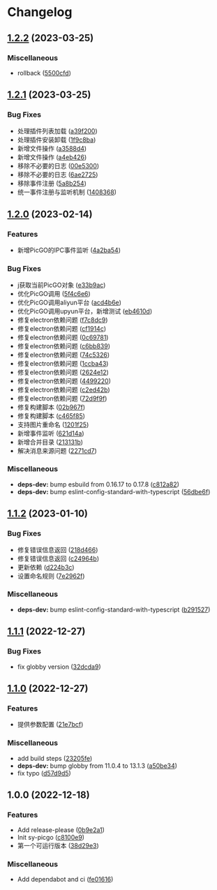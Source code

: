 # Changelog

## [1.2.2](https://github.com/terwer/sy-picgo/compare/v1.2.1...v1.2.2) (2023-03-25)


### Miscellaneous

* rollback ([5500cfd](https://github.com/terwer/sy-picgo/commit/5500cfd5195af6bcd896035a0b5e0c997c28a026))

## [1.2.1](https://github.com/terwer/sy-picgo/compare/v1.2.0...v1.2.1) (2023-03-25)


### Bug Fixes

* 处理插件列表加载 ([a39f200](https://github.com/terwer/sy-picgo/commit/a39f20030fe6d4c511cf4915a0e6828134d8ad70))
* 处理插件安装卸载 ([1f9c8ba](https://github.com/terwer/sy-picgo/commit/1f9c8ba573b62655c2466e69673e6ed7a308f748))
* 新增文件操作 ([a3588d4](https://github.com/terwer/sy-picgo/commit/a3588d479e1c9229808ea549479e50c29eed305e))
* 新增文件操作 ([a4eb426](https://github.com/terwer/sy-picgo/commit/a4eb42652cf4a69d0377d8229bc76a7e3bd796c0))
* 移除不必要的日志 ([00e5300](https://github.com/terwer/sy-picgo/commit/00e5300987f58b39ac945da7f15d277a7b7a4c25))
* 移除不必要的日志 ([6ae2725](https://github.com/terwer/sy-picgo/commit/6ae27250241622f54cea340aa5e202c53a9610b6))
* 移除事件注册 ([5a8b254](https://github.com/terwer/sy-picgo/commit/5a8b25443d4e0cbdf2e6e3144ab62f63b66cbd1a))
* 统一事件注册与监听机制 ([1408368](https://github.com/terwer/sy-picgo/commit/1408368b1eb07a85d96a1fd95a7a697efbf35593))

## [1.2.0](https://github.com/terwer/sy-picgo/compare/v1.1.2...v1.2.0) (2023-02-14)


### Features

* 新增PicGO的IPC事件监听 ([4a2ba54](https://github.com/terwer/sy-picgo/commit/4a2ba54b0079522ef554539fc8e1aa9b22038fa1))


### Bug Fixes

* j获取当前PicGO对象 ([e33b9ac](https://github.com/terwer/sy-picgo/commit/e33b9acff7c30cb3e62377ba2253ecbdbed1ed7d))
* 优化PicGO调用 ([5f4c6e6](https://github.com/terwer/sy-picgo/commit/5f4c6e6096b4e77fc0591b7402b0245b9a9520e3))
* 优化PicGO调用aliyun平台 ([acd4b6e](https://github.com/terwer/sy-picgo/commit/acd4b6ed59c6262c52c849a30ca0593290f64945))
* 优化PicGO调用upyun平台，新增测试 ([eb4610d](https://github.com/terwer/sy-picgo/commit/eb4610dc95bffcf0e1b8887e72fe58da59b123a1))
* 修复electron依赖问题 ([f7c8dc9](https://github.com/terwer/sy-picgo/commit/f7c8dc900c6aa23e254b1d902c9728f2218c4efb))
* 修复electron依赖问题 ([cf1914c](https://github.com/terwer/sy-picgo/commit/cf1914cf84f337b5c6d02c1538361a01ef896a0e))
* 修复electron依赖问题 ([0c69781](https://github.com/terwer/sy-picgo/commit/0c69781a8a04a368bb6e66745fd62e4590e8695e))
* 修复electron依赖问题 ([c6bb839](https://github.com/terwer/sy-picgo/commit/c6bb83940b787fcdeb94a38016b0f14455123d56))
* 修复electron依赖问题 ([74c5326](https://github.com/terwer/sy-picgo/commit/74c532698c06e4865f9176f6570e7049cae01433))
* 修复electron依赖问题 ([1ccba43](https://github.com/terwer/sy-picgo/commit/1ccba4374fc8103ff2441a4915b2a5fb1f8d63da))
* 修复electron依赖问题 ([2624e12](https://github.com/terwer/sy-picgo/commit/2624e12ebad61969b116b6681392cc128e002fd9))
* 修复electron依赖问题 ([4499220](https://github.com/terwer/sy-picgo/commit/44992202b9dd7a32283e9b007b29c87bbf9eb815))
* 修复electron依赖问题 ([c2ed42b](https://github.com/terwer/sy-picgo/commit/c2ed42b7ea40f8778361ca2eca0434951301f8f8))
* 修复electron依赖问题 ([72d9f9f](https://github.com/terwer/sy-picgo/commit/72d9f9fc3120ccad3040b156e37ce03df3eeca32))
* 修复构建脚本 ([02b967f](https://github.com/terwer/sy-picgo/commit/02b967f3d9975cc8a0bfa82cdda33851164aa9ec))
* 修复构建脚本 ([c465f85](https://github.com/terwer/sy-picgo/commit/c465f85bc9d08c56b43bbd139adb113c438ebf51))
* 支持图片重命名 ([1201f25](https://github.com/terwer/sy-picgo/commit/1201f25fbad869eda17e26b4c997c7290779c8e5))
* 新增事件监听 ([621d14a](https://github.com/terwer/sy-picgo/commit/621d14af5526459ce8f322a82593fcd3564a0f41))
* 新增合并目录 ([213131b](https://github.com/terwer/sy-picgo/commit/213131b947df290c6676d05234283254dacc1fb9))
* 解决消息来源问题 ([2271cd7](https://github.com/terwer/sy-picgo/commit/2271cd7776613cf315398ab51995145f840247ca))


### Miscellaneous

* **deps-dev:** bump esbuild from 0.16.17 to 0.17.8 ([c812a82](https://github.com/terwer/sy-picgo/commit/c812a820db2c3e411ba26b5d989269843727dc1a))
* **deps-dev:** bump eslint-config-standard-with-typescript ([56dbe6f](https://github.com/terwer/sy-picgo/commit/56dbe6f3cae4cab37bf81637d8b941729f1a1ec8))

## [1.1.2](https://github.com/terwer/sy-picgo/compare/v1.1.1...v1.1.2) (2023-01-10)


### Bug Fixes

* 修复错误信息返回 ([218d466](https://github.com/terwer/sy-picgo/commit/218d4665d64bb92bc976a7f32298e7368ddb4aec))
* 修复错误信息返回 ([c24964b](https://github.com/terwer/sy-picgo/commit/c24964ba42c329b1de61d5d2b174cf286df0bac3))
* 更新依赖 ([d224b3c](https://github.com/terwer/sy-picgo/commit/d224b3cad97fa7e36ae82cf7c2852934ac164bfe))
* 设置命名规则 ([7e2962f](https://github.com/terwer/sy-picgo/commit/7e2962fd4af25b7ec871226233031636f445e629))


### Miscellaneous

* **deps-dev:** bump eslint-config-standard-with-typescript ([b291527](https://github.com/terwer/sy-picgo/commit/b291527dd33c78c5f10543e8cb84e6ba21cf340c))

## [1.1.1](https://github.com/terwer/sy-picgo/compare/v1.1.0...v1.1.1) (2022-12-27)


### Bug Fixes

* fix globby version ([32dcda9](https://github.com/terwer/sy-picgo/commit/32dcda9165bd1002575ffe3befddf4db4b1591d3))

## [1.1.0](https://github.com/terwer/sy-picgo/compare/v1.0.0...v1.1.0) (2022-12-27)


### Features

* 提供参数配置 ([21e7bcf](https://github.com/terwer/sy-picgo/commit/21e7bcf015113e40ec64d54e4be248169357e4d4))


### Miscellaneous

* add build steps ([23205fe](https://github.com/terwer/sy-picgo/commit/23205fe32d65f00c365d25487840791bfe6f091d))
* **deps-dev:** bump globby from 11.0.4 to 13.1.3 ([a50be34](https://github.com/terwer/sy-picgo/commit/a50be34eaae1945fc96b311c9b17b17f9ac3f480))
* fix typo ([d57d9d5](https://github.com/terwer/sy-picgo/commit/d57d9d5f6b485dfdcdf95a6fe3307a6040ed288d))

## 1.0.0 (2022-12-18)


### Features

* Add release-please ([0b9e2a1](https://github.com/terwer/sy-picgo/commit/0b9e2a1c31f399187b59c4c49bd176fdf6913919))
* Init sy-picgo ([c8100e9](https://github.com/terwer/sy-picgo/commit/c8100e91a107894b15a3ef9876783dca407e8022))
* 第一个可运行版本 ([38d29e3](https://github.com/terwer/sy-picgo/commit/38d29e390062e01534fcd9872283dffec1d5e28a))


### Miscellaneous

* Add dependabot and ci ([fe01616](https://github.com/terwer/sy-picgo/commit/fe01616c4cc1292cd12ca252f22a03f1a1f3cd27))
